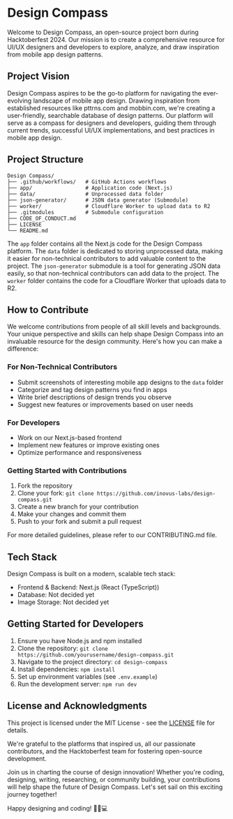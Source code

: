 # Design Compass

Welcome to Design Compass, an open-source project born during Hacktoberfest 2024. Our mission is to create a comprehensive resource for UI/UX designers and developers to explore, analyze, and draw inspiration from mobile app design patterns.

## Project Vision

Design Compass aspires to be the go-to platform for navigating the ever-evolving landscape of mobile app design. Drawing inspiration from established resources like pttrns.com and mobbin.com, we're creating a user-friendly, searchable database of design patterns. Our platform will serve as a compass for designers and developers, guiding them through current trends, successful UI/UX implementations, and best practices in mobile app design.

## Project Structure

```
Design Compass/
├── .github/workflows/   # GitHub Actions workflows
├── app/                 # Application code (Next.js)
├── data/                # Unprocessed data folder
├── json-generator/      # JSON data generator (Submodule)
├── worker/              # Cloudflare Worker to upload data to R2
├── .gitmodules          # Submodule configuration
├── CODE_OF_CONDUCT.md
├── LICENSE
└── README.md
```

The `app` folder contains all the Next.js code for the Design Compass platform. The `data` folder is dedicated to storing unprocessed data, making it easier for non-technical contributors to add valuable content to the project. The `json-generator` submodule is a tool for generating JSON data easily, so that non-technical contributors can add data to the project. The `worker` folder contains the code for a Cloudflare Worker that uploads data to R2.

## How to Contribute

We welcome contributions from people of all skill levels and backgrounds. Your unique perspective and skills can help shape Design Compass into an invaluable resource for the design community. Here's how you can make a difference:

### For Non-Technical Contributors
- Submit screenshots of interesting mobile app designs to the `data` folder
- Categorize and tag design patterns you find in apps
- Write brief descriptions of design trends you observe
- Suggest new features or improvements based on user needs

### For Developers
- Work on our Next.js-based frontend
- Implement new features or improve existing ones
- Optimize performance and responsiveness

### Getting Started with Contributions

1. Fork the repository
2. Clone your fork: `git clone https://github.com/inovus-labs/design-compass.git`
3. Create a new branch for your contribution
4. Make your changes and commit them
5. Push to your fork and submit a pull request

For more detailed guidelines, please refer to our CONTRIBUTING.md file.

## Tech Stack

Design Compass is built on a modern, scalable tech stack:
- Frontend & Backend: Next.js (React (TypeScript))
- Database: Not decided yet
- Image Storage: Not decided yet

## Getting Started for Developers

1. Ensure you have Node.js and npm installed
2. Clone the repository: `git clone https://github.com/yourusername/design-compass.git`
3. Navigate to the project directory: `cd design-compass`
4. Install dependencies: `npm install`
5. Set up environment variables (see `.env.example`)
6. Run the development server: `npm run dev`

## License and Acknowledgments

This project is licensed under the MIT License - see the [LICENSE](LICENSE) file for details.

We're grateful to the platforms that inspired us, all our passionate contributors, and the Hacktoberfest team for fostering open-source development.

Join us in charting the course of design innovation! Whether you're coding, designing, writing, researching, or community building, your contributions will help shape the future of Design Compass. Let's set sail on this exciting journey together!

Happy designing and coding! 🧭🎨💻